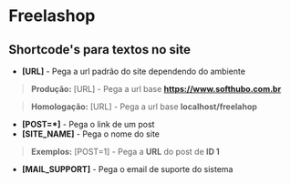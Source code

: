 # Freelashop

## Shortcode's para textos no site
* **[URL]** - Pega a url padrão do site dependendo do ambiente
>**Produção:** [URL] - Pega a url base **https://www.softhubo.com.br**

>**Homologação:** [URL] - Pega a url base **localhost/freelahop**

* **[POST=*]** - Pega o link de um post
* **[SITE_NAME]** - Pega o nome do site
>**Exemplos:** [POST=1] - Pega a **URL** do post de **ID 1**
* **[MAIL_SUPPORT]** - Pega o email de suporte do sistema